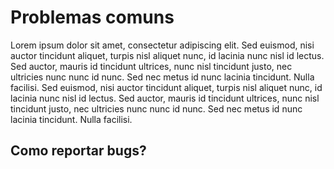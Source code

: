 # Problemas comuns

Lorem ipsum dolor sit amet, consectetur adipiscing elit. Sed euismod, nisi auctor tincidunt aliquet, turpis nisl aliquet nunc, id lacinia nunc nisl id lectus. Sed auctor, mauris id tincidunt ultrices, nunc nisl tincidunt justo, nec ultricies nunc nunc id nunc. Sed nec metus id nunc lacinia tincidunt. Nulla facilisi. Sed euismod, nisi auctor tincidunt aliquet, turpis nisl aliquet nunc, id lacinia nunc nisl id lectus. Sed auctor, mauris id tincidunt ultrices, nunc nisl tincidunt justo, nec ultricies nunc nunc id nunc. Sed nec metus id nunc lacinia tincidunt. Nulla facilisi.

## Como reportar bugs?
